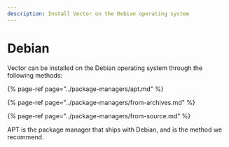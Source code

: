 ```yaml
---
description: Install Vector on the Debian operating system
---
```


# Debian

Vector can be installed on the Debian operating system through the following
methods:

{% page-ref page="../package-managers/apt.md" %}

{% page-ref page="../package-managers/from-archives.md" %}

{% page-ref page="../package-managers/from-source.md" %}

APT is the package manager that ships with Debian, and is the method we
recommend.




